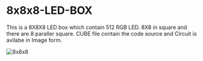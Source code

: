 # 8x8x8-LED-BOX
This is a 8X8X8 LED box which contain 512 RGB LED. 8X8 in square and there are 8 paraller square. CUBE file contain the code source and Circuit is avilabe in Image form.


![8x8x8](https://user-images.githubusercontent.com/73069718/132139185-0f7012a9-79dc-4979-b58d-6fb2b63cbed1.png)
